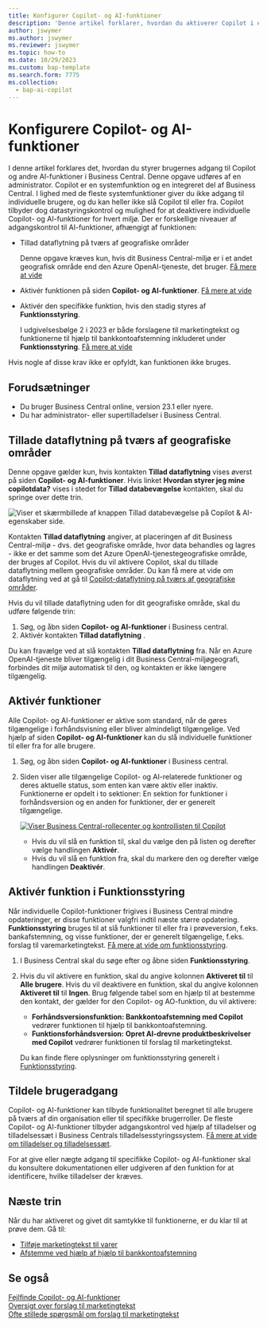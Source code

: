 ```yaml
---
title: Konfigurer Copilot- og AI-funktioner
description: 'Denne artikel forklarer, hvordan du aktiverer Copilot i et miljø.'
author: jswymer
ms.author: jswymer
ms.reviewer: jswymer
ms.topic: how-to
ms.date: 10/29/2023
ms.custom: bap-template
ms.search.form: 7775
ms.collection:
  - bap-ai-copilot
---
```


# Konfigurere Copilot- og AI-funktioner 

<!--[!INCLUDE[ai-preview](includes/ai-preview.md)]-->

<!--This article explains how you can control the ability to create AI-powered item marketing text with Copilot for your organization. This task is done by an admin. There are two requirements that you must fulfill to make the feature available to users:-->

I denne artikel forklares det, hvordan du styrer brugernes adgang til Copilot og andre AI-funktioner i Business Central. Denne opgave udføres af en administrator. Copilot er en systemfunktion og en integreret del af Business Central. I lighed med de fleste systemfunktioner giver du ikke adgang til individuelle brugere, og du kan heller ikke slå Copilot til eller fra. Copilot tilbyder dog datastyringskontrol og mulighed for at deaktivere individuelle Copilot- og AI-funktioner for hvert miljø. Der er forskellige niveauer af adgangskontrol til AI-funktioner, afhængigt af funktionen:

- Tillad dataflytning på tværs af geografiske områder

  Denne opgave kræves kun, hvis dit Business Central-miljø er i et andet geografisk område end den Azure OpenAI-tjeneste, det bruger. [Få mere at vide](#allow-data-movement-across-geographies)

- Aktivér funktionen på siden **Copilot- og AI-funktioner**. [Få mere at vide](#activate-features)

- Aktivér den specifikke funktion, hvis den stadig styres af **Funktionsstyring**.

  I udgivelsesbølge 2 i 2023 er både forslagene til marketingtekst og funktionerne til hjælp til bankkontoafstemning inkluderet under **Funktionsstyring**. [Få mere at vide](#enable-feature-in-feature-management)

Hvis nogle af disse krav ikke er opfyldt, kan funktionen ikke bruges.

## Forudsætninger

- Du bruger Business Central online, version 23.1 eller nyere. <!--[preview version](ai-preview-getstarted.md) of Business Central that's enabled for Copilot.-->
- Du har administrator- eller supertilladelser i Business Central.  <!--For more information, go to [Configure AI-powered item marketing text with Copilot](enable-ai.md).-->

## Tillade dataflytning på tværs af geografiske områder

Denne opgave gælder kun, hvis kontakten **Tillad dataflytning** vises øverst på siden **Copilot- og AI-funktioner**. Hvis linket **Hvordan styrer jeg mine copilotdata?** vises i stedet for **Tillad databevægelse** kontakten, skal du springe over dette trin.

![Viser et skærmbillede af knappen Tillad databevægelse på Copilot & AI-egenskaber side.](media/allow-data-movement-v2.png)

Kontakten **Tillad dataflytning** angiver, at placeringen af dit Business Central-miljø - dvs. det geografiske område, hvor data behandles og lagres - ikke er det samme som det Azure OpenAI-tjenestegeografiske område, der bruges af Copilot. Hvis du vil aktivere Copilot, skal du tillade dataflytning mellem geografiske områder. Du kan få mere at vide om dataflytning ved at gå til [Copilot-dataflytning på tværs af geografiske områder](ai-copilot-data-movement.md). 

Hvis du vil tillade dataflytning uden for dit geografiske område, skal du udføre følgende trin:

1. Søg, og åbn siden **Copilot- og AI-funktioner** i Business central.
1. Aktivér kontakten **Tillad dataflytning** .

Du kan fravælge ved at slå kontakten  **Tillad dataflytning** fra. Når en Azure OpenAI-tjeneste bliver tilgængelig i dit Business Central-miljøgeografi, forbindes dit miljø automatisk til den, og kontakten er ikke længere tilgængelig. 


<!--
| Australia, United Kingdom, United States | Within the respective geographical region |
| Europe, France, Germany, Norway, Switzerland  | Sweden or Switzerland |
| Asia Pacific, Brazil, Canada, India, Japan, Singapore, South Africa, South Korea, United Arab Emirates  | United States |-->



<!--Note

If your environment is hosted in North America, Copilot will use an Azure OpenAI endpoint in North America to process your data.
If your environment is hosted in Europe, Copilot will use an Azure OpenAI endpoint in Europe to process your data.
If your environment is hosted anywhere else, Copilot will use an Azure OpenAI endpoint outside of the region in which the environment is hosted.
To opt in 

Copilot and other AI capabilities use Azure OpenAI Service.  and are provided by default to only those customers with environments that have United States as their geography for data processing and storage. While the Azure OpenAI Service is available in multiple geographies including Australia, Canada, United States, France, Japan and UK, Copilot does not follow the same regional rollout schedule.

Meanwhile, customers with environments outside the United States can use Copilot AI features by opting in to share relevant data with the Azure OpenAI Service in United States or Switzerland.

The information in the following table outlines the Azure OpenAI service that's used by the Copilot services based on the geography of their Dynamics 365 environment when they opt-in to share data.-->
## Aktivér funktioner

Alle Copilot- og AI-funktioner er aktive som standard, når de gøres tilgængelige i forhåndsvisning eller bliver almindeligt tilgængelige. Ved hjælp af siden **Copilot- og AI-funktioner** kan du slå individuelle funktioner til eller fra for alle brugere.

1. Søg, og åbn siden **Copilot- og AI-funktioner** i Business central.

1. Siden viser alle tilgængelige Copilot- og AI-relaterede funktioner og deres aktuelle status, som enten kan være aktiv eller inaktiv. Funktionerne er opdelt i to sektioner: En sektion for funktioner i forhåndsversion og en anden for funktioner, der er generelt tilgængelige. 

   [![Viser Business Central-rollecenter og kontrollisten til Copilot](media/copilot-and-ai-capabilties-page.svg)](media/copilot-and-ai-capabilties-page.svg#lightbox)

   - Hvis du vil slå en funktion til, skal du vælge den på listen og derefter vælge handlingen **Aktivér**.
   - Hvis du vil slå en funktion fra, skal du markere den og derefter vælge handlingen **Deaktivér**. 


## Aktivér funktion i Funktionsstyring

Når individuelle Copilot-funktioner frigives i Business Central mindre opdateringer, er disse funktioner valgfri indtil næste større opdatering. **Funktionsstyring** bruges til at slå funktioner til eller fra i prøveversion, f.eks. bankafstemning, og visse funktioner, der er generelt tilgængelige, f.eks. forslag til varemarketingtekst. [Få mere at vide om funktionsstyring](/dynamics365/business-central/dev-itpro/administration/feature-management).

1. I Business Central skal du søge efter og åbne siden **Funktionsstyring**.
2. Hvis du vil aktivere en funktion, skal du angive kolonnen **Aktiveret til** til **Alle brugere**. Hvis du vil deaktivere en funktion, skal du angive kolonnen **Aktiveret til** til **Ingen**. Brug følgende tabel som en hjælp til at bestemme den kontakt, der gælder for den Copilot- og AO-funktion, du vil aktivere:

   - **Forhåndsversionsfunktion: Bankkontoafstemning med Copilot** vedrører funktionen til hjælp til bankkontoafstemning.
   - **Funktionsforhåndsversion: Opret AI-drevne produktbeskrivelser med Copilot** vedrører funktionen til forslag til marketingtekst.

   Du kan finde flere oplysninger om funktionsstyring generelt i [Funktionsstyring](/dynamics365/business-central/dev-itpro/administration/feature-management).

## Tildele brugeradgang 

Copilot- og AI-funktioner kan tilbyde funktionalitet beregnet til alle brugere på tværs af din organisation eller til specifikke brugerroller. De fleste Copilot- og AI-funktioner tilbyder adgangskontrol ved hjælp af tilladelser og tilladelsessæt i Business Centrals tilladelsesstyringssystem. [Få mere at vide om tilladelser og tilladelsessæt](ui-define-granular-permissions.md).

For at give eller nægte adgang til specifikke Copilot- og AI-funktioner skal du konsultere dokumentationen eller udgiveren af ​​den funktion for at identificere, hvilke tilladelser der kræves. 

## Næste trin

Når du har aktiveret og givet dit samtykke til funktionerne, er du klar til at prøve dem. Gå til:

- [Tilføje marketingtekst til varer](item-marketing-text.md) 
- [Afstemme ved hjælp af hjælp til bankkontoafstemning](bank-reconciliation-with-copilot.md) 

## Se også

[Fejlfinde Copilot- og AI-funktioner](ai-copilot-troubleshooting.md)  
[Oversigt over forslag til marketingtekst](ai-overview.md)   
[Ofte stillede spørgsmål om forslag til marketingtekst](faqs-marketing-text.md)  
